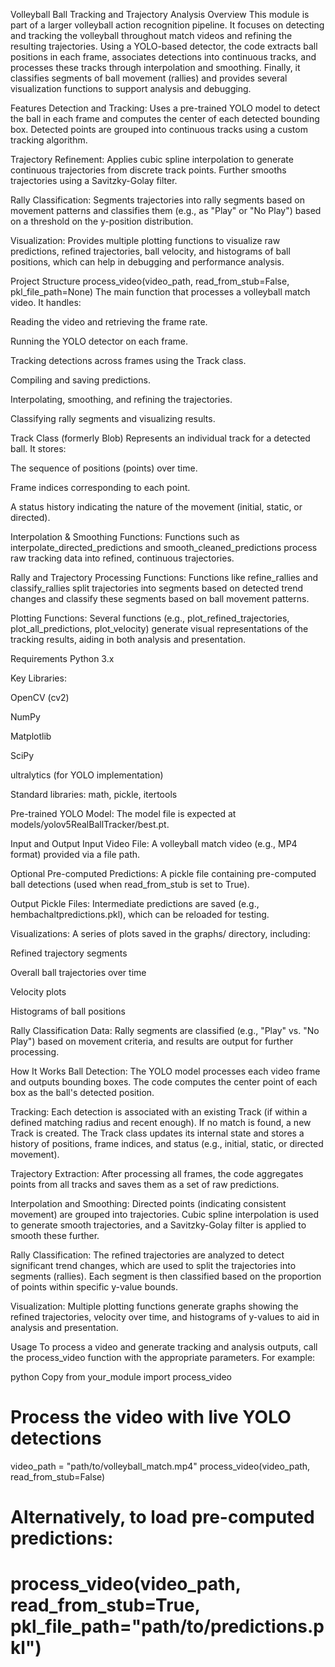 Volleyball Ball Tracking and Trajectory Analysis
Overview
This module is part of a larger volleyball action recognition pipeline. It focuses on detecting and tracking the volleyball throughout match videos and refining the resulting trajectories. Using a YOLO-based detector, the code extracts ball positions in each frame, associates detections into continuous tracks, and processes these tracks through interpolation and smoothing. Finally, it classifies segments of ball movement (rallies) and provides several visualization functions to support analysis and debugging.

Features
Detection and Tracking:
Uses a pre-trained YOLO model to detect the ball in each frame and computes the center of each detected bounding box. Detected points are grouped into continuous tracks using a custom tracking algorithm.

Trajectory Refinement:
Applies cubic spline interpolation to generate continuous trajectories from discrete track points. Further smooths trajectories using a Savitzky-Golay filter.

Rally Classification:
Segments trajectories into rally segments based on movement patterns and classifies them (e.g., as "Play" or "No Play") based on a threshold on the y-position distribution.

Visualization:
Provides multiple plotting functions to visualize raw predictions, refined trajectories, ball velocity, and histograms of ball positions, which can help in debugging and performance analysis.

Project Structure
process_video(video_path, read_from_stub=False, pkl_file_path=None)
The main function that processes a volleyball match video. It handles:

Reading the video and retrieving the frame rate.

Running the YOLO detector on each frame.

Tracking detections across frames using the Track class.

Compiling and saving predictions.

Interpolating, smoothing, and refining the trajectories.

Classifying rally segments and visualizing results.

Track Class (formerly Blob)
Represents an individual track for a detected ball. It stores:

The sequence of positions (points) over time.

Frame indices corresponding to each point.

A status history indicating the nature of the movement (initial, static, or directed).

Interpolation & Smoothing Functions:
Functions such as interpolate_directed_predictions and smooth_cleaned_predictions process raw tracking data into refined, continuous trajectories.

Rally and Trajectory Processing Functions:
Functions like refine_rallies and classify_rallies split trajectories into segments based on detected trend changes and classify these segments based on ball movement patterns.

Plotting Functions:
Several functions (e.g., plot_refined_trajectories, plot_all_predictions, plot_velocity) generate visual representations of the tracking results, aiding in both analysis and presentation.

Requirements
Python 3.x

Key Libraries:

OpenCV (cv2)

NumPy

Matplotlib

SciPy

ultralytics (for YOLO implementation)

Standard libraries: math, pickle, itertools

Pre-trained YOLO Model:
The model file is expected at models/yolov5RealBallTracker/best.pt.

Input and Output
Input
Video File:
A volleyball match video (e.g., MP4 format) provided via a file path.

Optional Pre-computed Predictions:
A pickle file containing pre-computed ball detections (used when read_from_stub is set to True).

Output
Pickle Files:
Intermediate predictions are saved (e.g., hembachaltpredictions.pkl), which can be reloaded for testing.

Visualizations:
A series of plots saved in the graphs/ directory, including:

Refined trajectory segments

Overall ball trajectories over time

Velocity plots

Histograms of ball positions

Rally Classification Data:
Rally segments are classified (e.g., "Play" vs. "No Play") based on movement criteria, and results are output for further processing.

How It Works
Ball Detection:
The YOLO model processes each video frame and outputs bounding boxes. The code computes the center point of each box as the ball's detected position.

Tracking:
Each detection is associated with an existing Track (if within a defined matching radius and recent enough). If no match is found, a new Track is created.
The Track class updates its internal state and stores a history of positions, frame indices, and status (e.g., initial, static, or directed movement).

Trajectory Extraction:
After processing all frames, the code aggregates points from all tracks and saves them as a set of raw predictions.

Interpolation and Smoothing:
Directed points (indicating consistent movement) are grouped into trajectories. Cubic spline interpolation is used to generate smooth trajectories, and a Savitzky-Golay filter is applied to smooth these further.

Rally Classification:
The refined trajectories are analyzed to detect significant trend changes, which are used to split the trajectories into segments (rallies). Each segment is then classified based on the proportion of points within specific y-value bounds.

Visualization:
Multiple plotting functions generate graphs showing the refined trajectories, velocity over time, and histograms of y-values to aid in analysis and presentation.

Usage
To process a video and generate tracking and analysis outputs, call the process_video function with the appropriate parameters. For example:

python
Copy
from your_module import process_video

# Process the video with live YOLO detections
video_path = "path/to/volleyball_match.mp4"
process_video(video_path, read_from_stub=False)

# Alternatively, to load pre-computed predictions:
# process_video(video_path, read_from_stub=True, pkl_file_path="path/to/predictions.pkl")

